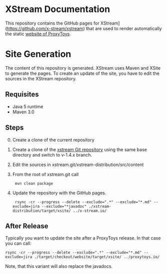 # XStream Documentation

This repository contains the GitHub pages for XStream](https://github.com/x-stream/xstream)
that are used to render automatically the static [website of ProxyToys](https://x-stream.github.io/). 

# Site Generation

The content of this repository is generated. XStream uses Maven and XSite to generate the pages.
To create an update of the site, you have to edit the sources in the XStream repository.
 
## Requisites
+ Java 5 runtime
+ Maven 3.0
 
## Steps
0. Create a clone of the current repository
0. Create a clone of the [xstream Git repository](https://github.com/x-stream/xstream) using
the same base directory and switch to v-1.4.x branch.
0. Edit the sources in xstream.git/xstream-distribution/src/content
0. From the root of xstream.git call

		mvn clean package
		
0. Update the repository with the GitHub pages.

		rsync -cr --progress --delete --exclude=".*" --exclude="*.md" --exclude=jira --exclude="*javadoc" ./xstream-distribution/target/xsite/ ../x-stream.io/
 	 
## After Release
 
Typically you want to update the site after a ProxyToys release. In that case you can call: 
 
	rsync -cr --progress --delete --exclude=".*" --exclude="*.md" --exclude=jira ./target/checkout/website/target/xsite/ ../proxytoys.io/

Note, that this variant will also replace the javadocs.
